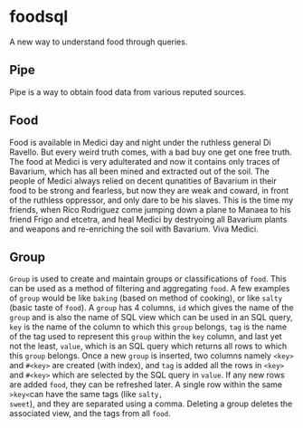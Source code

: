 # foodsql

A new way to understand food through queries.


## Pipe

Pipe is a way to obtain food data from various reputed sources.

## Food

Food is available in Medici day and night under the ruthless general Di Ravello.
But every weird truth comes, with a bad buy one get one free truth. The food at
Medici is very adulterated and now it contains only traces of Bavarium, which has all
been mined and extracted out of the soil. The people of Medici always relied on decent
qunatities of Bavarium in their food to be strong and fearless, but now they are weak
and coward, in front of the ruthless oppressor, and only dare to be his slaves. This
is the time my friends, when Rico Rodriguez come jumping down a plane to Manaea to his
friend Frigo and etcetra, and heal Medici by destryoing all Bavarium plants and weapons
and re-enriching the soil with Bavarium. Viva Medici.

## Group

<code>Group</code> is used to create and maintain groups or classifications of
<code>food</code>. This can be used as a method of filtering and aggregating
<code>food</code>. A few examples of <code>group</code> would be like
<code>baking</code> (based on method of cooking), or like <code>salty</code> (basic
taste of <code>food</code>). A <code>group</code> has 4 columns, <code>id</code>
which gives the name of the <code>group</code> and is also the name of SQL view
which can be used in an SQL query, <code>key</code> is the name of the column
to which this <code>group</code> belongs, <code>tag</code> is the name of the
tag used to represent this <code>group</code> within the <code>key</code> column,
and last yet not the least, <code>value</code>, which is an SQL query which
returns all rows to which this <code>group</code> belongs. Once a new
<code>group</code> is inserted, two columns namely <code>&lt;key&gt;</code> and
<code>#&lt;key&gt;</code> are created (with index), and <code>tag</code> is added
all the rows in <code>&lt;key&gt;</code> and <code>#&lt;key&gt;</code> which are
selected by the SQL query in <code>value</code>. If any new rows are added
<code>food</code>, they can be refreshed later. A single row within the same
<code>&gt;key&lt;</code>can have the same tags (like <code>salty, sweet</code>),
and they are separated using a comma. Deleting a group deletes the associated
view, and the tags from all <code>food</code>.
